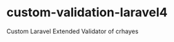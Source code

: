 custom-validation-laravel4
==========================

Custom Laravel Extended Validator of crhayes

